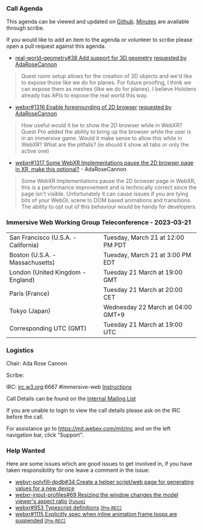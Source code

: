 ### Call Agenda

This agenda can be viewed and updated on [Github](https://github.com/immersive-web/administrivia/blob/main/meetings/wg/2023-03-21-Immersive_Web_Working_Group_Teleconference-agenda.md). [Minutes](https://www.w3.org/2023/03/21-immersive-web-minutes.html) are available through scribe.

If you would like to add an item to the agenda or volunteer to scribe please open a pull request against this agenda.

* [real-world-geometry#38 Add support for 3D geometry](https://github.com/immersive-web/real-world-geometry/issues/38) [requested by AdaRoseCannon](https://github.com/immersive-web/real-world-geometry/issues/38#issuecomment-1477519085)
> Quest room setup allows for the creation of 3D objects and we'd like to expose those like we do for planes.
 >For future proofing, I think we can expose them as meshes (like we do for planes). I believe Hololens already has APIs to expose the real world this way.

* [webxr#1316 Enable foregrounding of 2D browser](https://github.com/immersive-web/webxr/issues/1316) [requested by AdaRoseCannon](https://github.com/immersive-web/webxr/issues/1316#issuecomment-1477518130)
> How useful would it be to show the 2D browser while in WebXR?
 >Quest Pro added the ability to bring up the browser while the user is in an immersive game. Would it make sense to allow this while in WebXR? What are the pitfalls? (ie should it show all tabs or only the active one)

* [webxr#1317 Some WebXR Implementations pause the 2D browser page in XR, make this optional?](https://github.com/immersive-web/webxr/issues/1317) - AdaRoseCannon
> Some WebXR Implementations pause the 2D browser page in WebXR, this is a performance improvement and is technically correct since the page isn't visible. Unfortunately it can cause issues if you are tying bits of your WebGL scene to DOM based animations and transitions. The ability to opt out of this behaviour would be handy for developers.
 >

### Immersive Web Working Group Teleconference - 2023-03-21

<table>
<tr><td> San Francisco (U.S.A. - California) <td> Tuesday, March 21 at 12:00 PM PDT
<tr><td> Boston (U.S.A. - Massachusetts) <td> Tuesday, March 21 at 3:00 PM EDT
<tr><td> London (United Kingdom - England) <td> Tuesday 21 March at 19:00 GMT
<tr><td> Paris (France) <td> Tuesday 21 March at 20:00 CET
<tr><td> Tokyo (Japan) <td> Wednesday 22 March at 04:00 GMT+9
<tr><td> Corresponding UTC (GMT) <td> Tuesday 21 March at 19:00 UTC
</table>

### Logistics

Chair: Ada Rose Cannon

Scribe:

IRC: [irc.w3.org](http://irc.w3.org/):6667 #immersive-web [Instructions](https://github.com/immersive-web/administrivia/blob/main/IRC.md)

Call Details can be found on the [Internal Mailing List](https://lists.w3.org/Archives/Member/internal-immersive-web/2019Feb/0002.html)

If you are unable to login to view the call details please ask on the IRC before the call.

For assistance go to https://mit.webex.com/mit/mc  and on the left navigation bar, click "Support".

### Help Wanted

Here are some issues which are good issues to get involved in, if you have taken responsibility for one leave a comment in the issue:

- [webvr-polyfill-dpdb#34 Create a helper script/web page for generating values for a new device](https://github.com/immersive-web/webvr-polyfill-dpdb/issues/34)
- [webxr-input-profiles#69 Resizing the window changes the model viewer's aspect ratio](https://github.com/immersive-web/webxr-input-profiles/issues/69) [<small>[Future]</small>](https://api.github.com/repos/immersive-web/webxr-input-profiles/milestones/4)
- [webxr#953 Typescript definitions](https://github.com/immersive-web/webxr/issues/953) [<small>[Pre-REC]</small>](https://api.github.com/repos/immersive-web/webxr/milestones/16)
- [webxr#1115 Explicitly spec when inline animation frame loops are suspended](https://github.com/immersive-web/webxr/issues/1115) [<small>[Pre-REC]</small>](https://api.github.com/repos/immersive-web/webxr/milestones/16)


              

